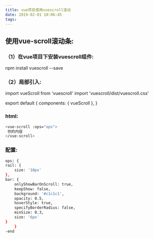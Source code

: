 ```yaml
---
title: vue项目使用vuescroll滚动
date: 2019-02-01 10:06:45
tags:
---
```

## 使用vue-scroll滚动条:

### （1）在vue项目下安装vuescroll组件:

   npm install vuescroll --save

### （2）局部引入:

import vueScroll from 'vuescroll'
import 'vuescroll/dist/vuescroll.css'

export default {
	components: {
		vueScroll
	},
	}

### html:

``` bash
<vue-scroll :ops="ops">
 你的内容
</vue-scroll>
```
	
###	配置:
```bash
ops: {
rail: {
	size: '10px'
},
bar: {
	onlyShowBarOnScroll: true,
	keepShow: false,
	background: '#c1c1c1',
	opacity: 0.5,
	hoverStyle: true,
	specifyBorderRadius: false,
	minSize: 0.3,
	size: '6px'
}
	}
-end
```
